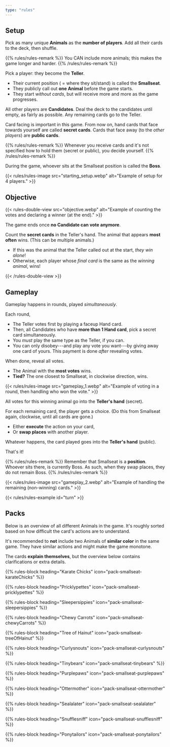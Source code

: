 ```yaml
---
type: "rules"
---
```


## Setup

Pick as many unique **Animals** as the **number of players**. Add all their cards to the deck, then shuffle.

{{% rules/rules-remark %}}
You CAN include more animals; this makes the game longer and harder.
{{% /rules/rules-remark %}}

Pick a player: they become the **Teller**. 

* Their current position ( = where they sit/stand) is called the **Smallseat**.
* They publicly call out **one Animal** before the game starts. 
* They start _without cards_, but will receive more and more as the game progresses.

All other players are **Candidates**. Deal the deck to the candidates until empty, as fairly as possible. Any remaining cards go to the Teller.

Card facing is important in this game. From now on, hand cards that face towards yourself are called **secret cards**. Cards that face away (to the _other players_) are **public cards**. 

{{% rules/rules-remark %}}
Whenever you receive cards and it's not specified how to hold them (secret or public), you decide yourself.
{{% /rules/rules-remark %}}

During the game, whoever sits at the Smallseat position is called the **Boss**.

{{< rules/rules-image src="starting_setup.webp" alt="Example of setup for 4 players." >}}


## Objective

{{< rules-double-view src="objective.webp" alt="Example of counting the votes and declaring a winner (at the end)." >}}

The game ends once **no Candidate can vote anymore**.

Count the **secret cards** in the Teller's hand. The animal that appears **most often** wins. (This can be multiple animals.)

* If this was the animal that the Teller called out at the start, _they win alone_!
* Otherwise, each player whose _final card_ is the same as the _winning animal_, wins!

{{< /rules-double-view >}}


## Gameplay

Gameplay happens in rounds, played _simultaneously_. 

Each round,

* The Teller votes first by playing a faceup Hand card.
* Then, all Candidates who have **more than 1 Hand card**, pick a secret card simultaneously.
* You _must_ play the same type as the Teller, if you can.
* You can only disobey---and play any vote you want---by giving away one card of yours. This payment is done _after_ revealing votes.

When done, reveal all votes.
* The Animal with the **most votes** wins.
* **Tied?** The one closest to Smallseat, in clockwise direction, wins.

{{< rules/rules-image src="gameplay_1.webp" alt="Example of voting in a round, then handling who won the vote." >}}

All votes for this winning animal go into the **Teller's hand** (secret).

For each remaining card, the player gets a choice. (Do this from Smallseat again, clockwise, until all cards are gone.)

* Either **execute** the action on your card,
* Or **swap places** with another player.

Whatever happens, the card played goes into the **Teller's hand** (public).

That's it!

{{% rules/rules-remark %}}
Remember that Smallseat is a **position**. Whoever sits there, is currently Boss. As such, when they swap places, they do not remain Boss.
{{% /rules/rules-remark %}}

{{< rules/rules-image src="gameplay_2.webp" alt="Example of handling the remaining (non-winning) cards." >}}

{{< rules/rules-example id="turn" >}}


## Packs

Below is an overview of all different Animals in the game. It's roughly sorted based on how difficult the card's actions are to understand.

It's recommended to **not** include two Animals of **similar color** in the same game. They have similar actions and might make the game monotone.

The cards **explain themselves**, but the overview below contains clarifications or extra details.

{{% rules-block heading="Karate Chicks" icon="pack-smallseat-karateChicks" %}}

<div class="prince-info" data-prince="karateChicks"></div>


{{% rules-block heading="Pricklypettes" icon="pack-smallseat-pricklypettes" %}}

<div class="prince-info" data-prince="pricklypettes"></div>


{{% rules-block heading="Sleepersippies" icon="pack-smallseat-sleepersippies" %}}

<div class="prince-info" data-prince="sleepersippies"></div>


{{% rules-block heading="Chewy Carrots" icon="pack-smallseat-chewyCarrots" %}}

<div class="prince-info" data-prince="chewyCarrots"></div>


{{% rules-block heading="Tree of Hainut" icon="pack-smallseat-treeOfHainut" %}}

<div class="prince-info" data-prince="treeOfHainut"></div>


{{% rules-block heading="Curlysnouts" icon="pack-smallseat-curlysnouts" %}}

<div class="prince-info" data-prince="curlysnouts"></div>


{{% rules-block heading="Tinybears" icon="pack-smallseat-tinybears" %}}

<div class="prince-info" data-prince="tinybears"></div>


{{% rules-block heading="Purplepaws" icon="pack-smallseat-purplepaws" %}}

<div class="prince-info" data-prince="purplepaws"></div>


{{% rules-block heading="Ottermother" icon="pack-smallseat-ottermother" %}}

<div class="prince-info" data-prince="ottermother"></div>


{{% rules-block heading="Sealalater" icon="pack-smallseat-sealalater" %}}

<div class="prince-info" data-prince="sealalater"></div>


{{% rules-block heading="Snufflesniff" icon="pack-smallseat-snufflesniff" %}}

<div class="prince-info" data-prince="snufflesniff"></div>


{{% rules-block heading="Ponytailors" icon="pack-smallseat-ponytailors" %}}

<div class="prince-info" data-prince="ponytailors"></div>


